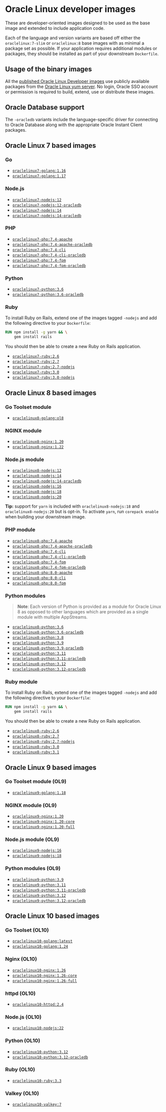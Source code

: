 # Oracle Linux developer images

These are developer-oriented images designed to be used as the base image and
extended to include application code.

Each of the language and version variants are based off either the
`oraclelinux:7-slim` or `oraclelinux:8` base images with as minimal a
package set as possible. If your application requires additional modules or
packages, they should be installed as part of your downstream `Dockerfile`.

## Usage of the binary images

All the [published Oracle Linux Developer images][1] use publicly available
packages from the [Oracle Linux yum server][2]. No login, Oracle SSO account or
permission is required to build, extend, use or distribute these images.

## Oracle Database support

The `-oracledb` variants include the language-specific driver for connecting to
Oracle Database along with the appropriate Oracle Instant Client packages.

## Oracle Linux 7 based images

### Go

* [`oraclelinux7-golang:1.16`](oraclelinux7/golang/1.16/Dockerfile)
* [`oraclelinux7-golang:1.17`](oraclelinux7/golang/1.17/Dockerfile)

### Node.js

* [`oraclelinux7-nodejs:12`](oraclelinux7/nodejs/12/Dockerfile)
* [`oraclelinux7-nodejs:12-oracledb`](oraclelinux7/nodejs/12-oracledb/Dockerfile)
* [`oraclelinux7-nodejs:14`](oraclelinux7/nodejs/14/Dockerfile)
* [`oraclelinux7-nodejs:14-oracledb`](oraclelinux7/nodejs/14-oracledb/Dockerfile)

### PHP

* [`oraclelinux7-php:7.4-apache`](oraclelinux7/php/7.4-apache/Dockerfile)
* [`oraclelinux7-php:7.4-apache-oracledb`](oraclelinux7/php/7.4-apache-oracledb/Dockerfile)
* [`oraclelinux7-php:7.4-cli`](oraclelinux7/php/7.4-cli/Dockerfile)
* [`oraclelinux7-php:7.4-cli-oracledb`](oraclelinux7/php/7.4-cli-oracledb/Dockerfile)
* [`oraclelinux7-php:7.4-fpm`](oraclelinux7/php/7.4-fpm/Dockerfile)
* [`oraclelinux7-php:7.4-fpm-oracledb`](oraclelinux7/php/7.4-fpm-oracledb/Dockerfile)

### Python

* [`oraclelinux7-python:3.6`](oraclelinux7/python/3.6/Dockerfile)
* [`oraclelinux7-python:3.6-oracledb`](oraclelinux7/python/3.6-oracledb/Dockerfile)

### Ruby

To install Ruby on Rails, extend one of the images tagged `-nodejs` and add the
following directive to your `Dockerfile`:

```dockerfile
RUN npm install -g yarn && \
    gem install rails
```

You should then be able to create a new Ruby on Rails application.

* [`oraclelinux7-ruby:2.6`](oraclelinux7/ruby/2.6/Dockerfile)
* [`oraclelinux7-ruby:2.7`](oraclelinux7/ruby/2.7/Dockerfile)
* [`oraclelinux7-ruby:2.7-nodejs`](oraclelinux7/ruby/2.7-nodejs/Dockerfile)
* [`oraclelinux7-ruby:3.0`](oraclelinux7/ruby/3.0/Dockerfile)
* [`oraclelinux7-ruby:3.0-nodejs`](oraclelinux7/ruby/3.0-nodejs/Dockerfile)

## Oracle Linux 8 based images

### Go Toolset module

* [`oraclelinux8-golang:ol8`](oraclelinux8/golang/ol8/Dockerfile)

### NGINX module

* [`oraclelinux8-nginx:1.20`](oraclelinux8/nginx/1.20/Dockerfile)
* [`oraclelinux8-nginx:1.22`](oraclelinux8/nginx/1.22/Dockerfile)

### Node.js module

* [`oraclelinux8-nodejs:12`](oraclelinux8/nodejs/12/Dockerfile)
* [`oraclelinux8-nodejs:14`](oraclelinux8/nodejs/14/Dockerfile)
* [`oraclelinux8-nodejs:14-oracledb`](oraclelinux8/nodejs/14-oracledb/Dockerfile)
* [`oraclelinux8-nodejs:16`](oraclelinux8/nodejs/16/Dockerfile)
* [`oraclelinux8-nodejs:18`](oraclelinux8/nodejs/18/Dockerfile)
* [`oraclelinux8-nodejs:20`](oraclelinux8/nodejs/20/Dockerfile)

**Tip:** support for `yarn` is included with `oraclelinux8-nodejs:18` and `oraclelinux8-nodejs:20` but is
opt-in. To activate `yarn`, run `corepack enable` when building your downstream image.

### PHP module

* [`oraclelinux8-php:7.4-apache`](oraclelinux8/php/7.4-apache/Dockerfile)
* [`oraclelinux8-php:7.4-apache-oracledb`](oraclelinux8/php/7.4-apache-oracledb/Dockerfile)
* [`oraclelinux8-php:7.4-cli`](oraclelinux8/php/7.4-cli/Dockerfile)
* [`oraclelinux8-php:7.4-cli-oracledb`](oraclelinux8/php/7.4-cli-oracledb/Dockerfile)
* [`oraclelinux8-php:7.4-fpm`](oraclelinux8/php/7.4-fpm/Dockerfile)
* [`oraclelinux8-php:7.4-fpm-oracledb`](oraclelinux8/php/7.4-fpm-oracledb/Dockerfile)
* [`oraclelinux8-php:8.0-apache`](oraclelinux8/php/8.0-apache/Dockerfile)
* [`oraclelinux8-php:8.0-cli`](oraclelinux8/php/8.0-cli/Dockerfile)
* [`oraclelinux8-php:8.0-fpm`](oraclelinux8/php/8.0-fpm/Dockerfile)

### Python modules

> **Note**: Each version of Python is provided as a module for Oracle
> Linux 8 as opposed to other languages which are provided as a single module
> with multiple AppStreams.

* [`oraclelinux8-python:3.6`](oraclelinux8/python/3.6/Dockerfile)
* [`oraclelinux8-python:3.6-oracledb`](oraclelinux8/python/3.6-oracledb/Dockerfile)
* [`oraclelinux8-python:3.8`](oraclelinux8/python/3.8/Dockerfile)
* [`oraclelinux8-python:3.9`](oraclelinux8/python/3.9/Dockerfile)
* [`oraclelinux8-python:3.9-oracledb`](oraclelinux8/python/3.9-oracledb/Dockerfile)
* [`oraclelinux8-python:3.11`](oraclelinux8/python/3.11/Dockerfile)
* [`oraclelinux8-python:3.11-oracledb`](oraclelinux8/python/3.11-oracledb/Dockerfile)
* [`oraclelinux8-python:3.12`](oraclelinux8/python/3.12/Dockerfile)
* [`oraclelinux8-python:3.12-oracledb`](oraclelinux8/python/3.12-oracledb/Dockerfile)

### Ruby module

To install Ruby on Rails, extend one of the images tagged `-nodejs` and add the
following directive to your `Dockerfile`:

```dockerfile
RUN npm install -g yarn && \
    gem install rails
```

You should then be able to create a new Ruby on Rails application.

* [`oraclelinux8-ruby:2.6`](oraclelinux8/ruby/2.6/Dockerfile)
* [`oraclelinux8-ruby:2.7`](oraclelinux8/ruby/2.7/Dockerfile)
* [`oraclelinux8-ruby:2.7-nodejs`](oraclelinux8/ruby/2.7-nodejs/Dockerfile)
* [`oraclelinux8-ruby:3.0`](oraclelinux8/ruby/3.0/Dockerfile)
* [`oraclelinux8-ruby:3.1`](oraclelinux8/ruby/3.1/Dockerfile)

## Oracle Linux 9 based images

### Go Toolset module (OL9)

* [`oraclelinux9-golang:1.18`](oraclelinux9/golang/1.18/Dockerfile)

### NGINX module (OL9)

* [`oraclelinux9-nginx:1.20`](oraclelinux9/nginx/1.20/Dockerfile)
* [`oraclelinux9-nginx:1.20-core`](oraclelinux9/nginx/1.20-core/Dockerfile)
* [`oraclelinux9-nginx:1.20-full`](oraclelinux9/nginx/1.20-full/Dockerfile)

### Node.js module (OL9)

* [`oraclelinux9-nodejs:16`](oraclelinux9/nodejs/16/Dockerfile)
* [`oraclelinux9-nodejs:18`](oraclelinux9/nodejs/18/Dockerfile)

### Python modules (OL9)

* [`oraclelinux9-python:3.9`](oraclelinux9/python/3.9/Dockerfile)
* [`oraclelinux9-python:3.11`](oraclelinux9/python/3.11/Dockerfile)
* [`oraclelinux9-python:3.11-oracledb`](oraclelinux9/python/3.11-oracledb/Dockerfile)
* [`oraclelinux9-python:3.12`](oraclelinux9/python/3.12/Dockerfile)
* [`oraclelinux9-python:3.12-oracledb`](oraclelinux9/python/3.12-oracledb/Dockerfile)

## Oracle Linux 10 based images

### Go Toolset (OL10)

* [`oraclelinux10-golang:latest`](oraclelinux10/golang/latest/Dockerfile)
* [`oraclelinux10-golang:1.24`](oraclelinux10/golang/1.24/Dockerfile)

### Nginx (OL10)

* [`oraclelinux10-nginx:1.26`](oraclelinux10/nginx/1.26/Dockerfile)
* [`oraclelinux10-nginx:1.26-core`](oraclelinux10/nginx/1.26-core/Dockerfile)
* [`oraclelinux10-nginx:1.26-full`](oraclelinux10/nginx/1.26-full/Dockerfile)

### httpd (OL10)

* [`oraclelinux10-httpd:2.4`](oraclelinux10/httpd/2.4/Dockerfile)

### Node.js (OL10)

* [`oraclelinux10-nodejs:22`](oraclelinux10/nodejs/22/Dockerfile)

### Python (OL10)

* [`oraclelinux10-python:3.12`](oraclelinux10/python/3.12/Dockerfile)
* [`oraclelinux10-python:3.12-oracledb`](oraclelinux10/python/3.12-oracledb/Dockerfile)

### Ruby (OL10)

* [`oraclelinux10-ruby:3.3`](oraclelinux10/ruby/3.3/Dockerfile)

### Valkey (OL10)

* [`oraclelinux10-valkey:7`](oraclelinux10/valkey/7/Dockerfile)


[1]: https://github.com/orgs/oracle/packages?repo_name=docker-images
[2]: https://yum.oracle.com
